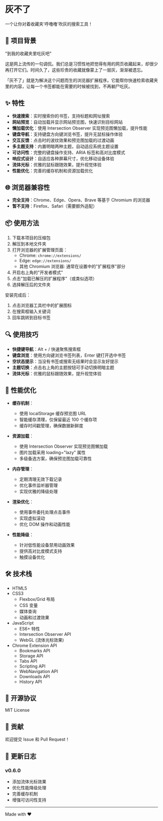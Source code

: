 # 灰不了

一个让你对着收藏夹'呼噜噜'吹灰的搜索工具！

## 🌟 项目背景

"到我的收藏夹里吃灰吧"

这是网上流传的一句调侃。我们总是习惯性地把觉得有用的网页收藏起来，却很少再打开它们。时间久了，这些珍贵的收藏就像蒙上了一层灰，渐渐被遗忘。

「灰不了」就是为解决这个问题而生的浏览器扩展程序。它能帮你快速检索收藏夹里的内容，让每一个书签都能在需要的时候被找到，不再躺尸吃灰。

## ✨ 特性

- **快速搜索**：实时搜索你的书签，支持标题和网址搜索
- **网站预览**：自动加载并显示网站预览图，快速识别目标网站
- **懒加载优化**：使用 Intersection Observer 实现预览图懒加载，提升性能
- **键盘导航**：支持键盘方向键浏览书签，提升无鼠标操作体验
- **交互反馈**：点击时的波纹效果和预览图加载的过渡动画
- **多主题支持**：内置明暗两种主题，自动适应系统主题设置
- **可访问性**：完整的键盘操作支持、ARIA 标签和高对比度模式
- **响应式设计**：自适应各种屏幕尺寸，优化移动设备体验
- **流体光标**：优雅的鼠标跟随效果，提升视觉体验
- **性能优化**：完善的缓存机制和资源加载优化

## 🌐 浏览器兼容性

- **完全支持**：Chrome、Edge、Opera、Brave 等基于 Chromium 的浏览器
- **暂不支持**：Firefox、Safari（需要额外适配）

## 📦 使用方法

1. 下载本项目的压缩包
2. 解压到本地文件夹
3. 打开浏览器的扩展管理页面：
   - Chrome: `chrome://extensions/`
   - Edge: `edge://extensions/`
   - 其他 Chromium 浏览器: 通常在设置中的"扩展程序"部分
4. 开启右上角的"开发者模式"
5. 点击"加载已解压的扩展程序"（或类似选项）
6. 选择解压后的文件夹

安装完成后：

1. 点击浏览器工具栏中的扩展图标
2. 在搜索框输入关键词
3. 回车跳转到目标书签

## 🔍 使用技巧

- **快捷键导航**：Alt + / 快速聚焦搜索框
- **键盘浏览**：使用方向键浏览书签列表，Enter 键打开选中书签
- **空状态提示**：当没有书签或搜索无结果时会显示友好提示
- **主题切换**：点击右上角的主题按钮可手动切换明暗主题
- **流体光标**：优雅的鼠标跟随效果，提升视觉体验

## 💯 性能优化

- **缓存机制**：
  - 使用 localStorage 缓存预览图 URL
  - 智能缓存清理，仅保留最近 100 个缓存项
  - 缓存时间戳管理，确保数据新鲜度

- **资源加载**：
  - 使用 Intersection Observer 实现预览图懒加载
  - 图片加载采用 loading="lazy" 属性
  - 多级备选方案，确保预览图加载可靠性

- **内存管理**：
  - 定期清理无效下载记录
  - 优化事件监听器管理
  - 实现优雅的降级处理

- **渲染优化**：
  - 使用事件委托处理点击事件
  - 实现虚拟滚动
  - 优化 DOM 操作和动画性能

- **性能降级**：
  - 针对低性能设备禁用动画效果
  - 提供高对比度模式支持
  - 触摸设备优化

## 🛠️ 技术栈

- HTML5
- CSS3
  - Flexbox/Grid 布局
  - CSS 变量
  - 媒体查询
  - 动画和过渡效果
- JavaScript
  - ES6+ 特性
  - Intersection Observer API
  - WebGL (流体光标效果)
- Chrome Extension API
  - Bookmarks API
  - Storage API
  - Tabs API
  - Scripting API
  - WebNavigation API
  - Downloads API
  - History API

## 📝 开源协议

MIT License

## 🤝 贡献

欢迎提交 Issue 和 Pull Request！

## 🔄 更新日志

### v0.6.0
- 添加流体光标效果
- 优化性能降级处理
- 完善缓存机制
- 增强可访问性支持

---

Made with ❤️
